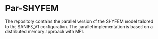 # Par-SHYFEM
The repository contains the parallel version of the SHYFEM model tailored to the SANIFS_V1 configuration. The parallel implementation is based on a distributed memory approach with MPI.
